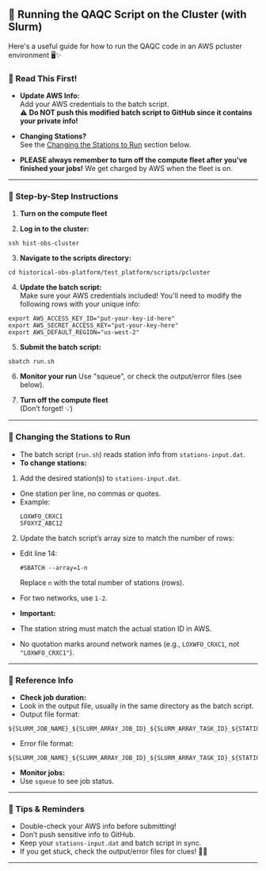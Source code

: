 ## 🧪 Running the QAQC Script on the Cluster (with Slurm)
Here's a useful guide for how to run the QAQC code in an AWS pcluster environment 🖥️✨

### 📖 Read This First!

- **Update AWS Info:**  
  Add your AWS credentials to the batch script.  
  ⚠️ **Do NOT push this modified batch script to GitHub since it contains your private info!**

- **Changing Stations?**  
  See the [Changing the Stations to Run](#changing-the-stations-to-run) section below.
  
- **PLEASE always remember to turn off the compute fleet after you've finished your jobs!**
  We get charged by AWS when the fleet is on. 
---

### 🚀 Step-by-Step Instructions

1. **Turn on the compute fleet**  

2. **Log in to the cluster:**  
```
ssh hist-obs-cluster
```
3. **Navigate to the scripts directory:**  
```
cd historical-obs-platform/test_platform/scripts/pcluster

```

4. **Update the batch script:**  
Make sure your AWS credentials included! You'll need to modify the following rows with your unique info: 
```
export AWS_ACCESS_KEY_ID="put-your-key-id-here"
export AWS_SECRET_ACCESS_KEY="put-your-key-here"
export AWS_DEFAULT_REGION="us-west-2"
```
5. **Submit the batch script:**  
```
sbatch run.sh
```
6. **Monitor your run** 
Use "squeue", or check the output/error files (see below).

7. **Turn off the compute fleet**  
(Don’t forget! 💡)

---
### 🔄 Changing the Stations to Run

- The batch script (`run.sh`) reads station info from `stations-input.dat`.
- **To change stations:**
1. Add the desired station(s) to `stations-input.dat`.  
  - One station per line, no commas or quotes.  
  - Example:  
    ```
    LOXWFO_CRXC1
    SFOXYZ_ABC12
    ```
2. Update the batch script’s array size to match the number of rows:  
  - Edit line 14:  
    ```
    #SBATCH --array=1-n
    ```
    Replace `n` with the total number of stations (rows).
  - For two networks, use `1-2`.

- **Important:**  
- The station string must match the actual station ID in AWS.
- No quotation marks around network names (e.g., `LOXWFO_CRXC1`, not `"LOXWFO_CRXC1"`).

---

### 📝 Reference Info

- **Check job duration:**  
- Look in the output file, usually in the same directory as the batch script.
- Output file format:  
 ```
 ${SLURM_JOB_NAME}_${SLURM_ARRAY_JOB_ID}_${SLURM_ARRAY_TASK_ID}_${STATION}_output.txt
 ```
- Error file format:  
 ```
 ${SLURM_JOB_NAME}_${SLURM_ARRAY_JOB_ID}_${SLURM_ARRAY_TASK_ID}_${STATION}_error.txt
 ```

- **Monitor jobs:**  
- Use `squeue` to see job status.

---

### 🌟 Tips & Reminders

- Double-check your AWS info before submitting!
- Don’t push sensitive info to GitHub.
- Keep your `stations-input.dat` and batch script in sync.
- If you get stuck, check the output/error files for clues! 🕵️‍♂️

---